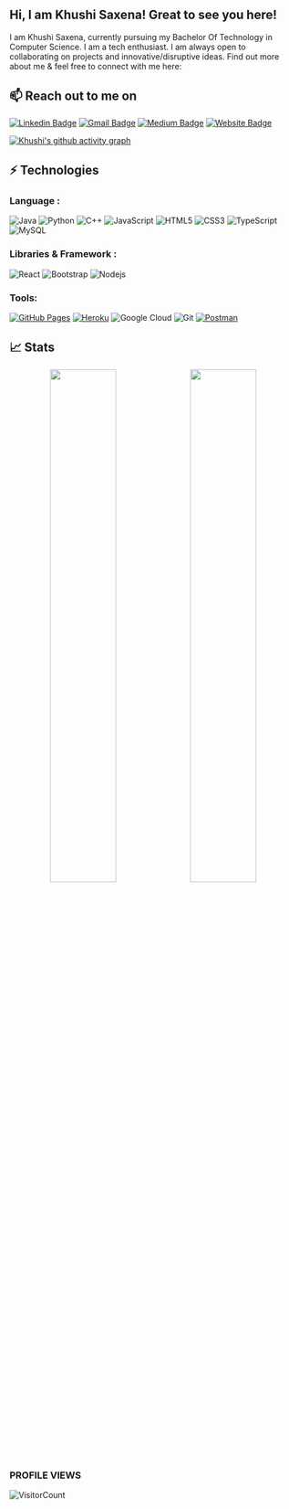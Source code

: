 ## Hi, I am Khushi Saxena! Great to see you here! <img src="https://raw.githubusercontent.com/aemmadi/aemmadi/master/wave.gif" width="1px">

I am Khushi Saxena, currently pursuing my Bachelor Of Technology in Computer Science. I am a tech enthusiast. I am always open to collaborating on projects and innovative/disruptive ideas. Find out more about me & feel free to connect with me here:
<h2>📫 Reach out to me on</h2>


[![Linkedin Badge](https://img.shields.io/badge/-LinkedIn-blue?style=flat-square&logo=Linkedin&logoColor=white&link=https://www.linkedin.com/in/khushi321/)](https://www.linkedin.com/in/khushi321/)
[![Gmail Badge](https://img.shields.io/badge/-Gmail-c14438?style=flat-square&logo=Gmail&logoColor=white&link=mailto:khushisaxenaa32@gmail.com)](mailto:khushisaxenaa32@gmail.com)
[![Medium Badge](https://img.shields.io/badge/Medium-12100E?style=flat-square&logo=medium&logoColor=white&link=https://salonix.medium.com/)](https://khushi321.medium.com/)
[![Website Badge](https://img.shields.io/badge/-Portfolio-black?style=flat-square&logo=Wordpress&logoColor=white&link=https://khushi0321.github.io/portfolio/#/)](https://khushi0321.github.io/portfolio/#/) 

[![Khushi's github activity graph](https://activity-graph.herokuapp.com/graph?username=Khushi0321&theme=react-dark&bg_color=20232a&hide_border=true&area=true)](https://git.io/khushi0321)

## ⚡ Technologies

### Language :

![Java](https://img.shields.io/badge/-java-E34A86?style=flat-square&logo=java)
![Python](https://img.shields.io/badge/-Python-black?style=flat-square&logo=Python)
![C++](https://img.shields.io/badge/-C++-00599C?style=flat-square&logo=c)
![JavaScript](https://img.shields.io/badge/-JavaScript-black?style=flat-square&logo=javascript)
![HTML5](https://img.shields.io/badge/-HTML5-E34F26?style=flat-square&logo=html5&logoColor=white)
![CSS3](https://img.shields.io/badge/-CSS3-1572B6?style=flat-square&logo=css3)
![TypeScript](https://img.shields.io/badge/-TypeScript-007ACC?style=flat-square&logo=typescript)
![MySQL](https://img.shields.io/badge/-MySQL-black?style=flat-square&logo=mysql)
### Libraries & Framework :

![React](https://img.shields.io/badge/-React-black?style=flat-square&logo=react)
![Bootstrap](https://img.shields.io/badge/-Bootstrap-563D7C?style=flat-square&logo=bootstrap)
![Nodejs](https://img.shields.io/badge/-Nodejs-black?style=flat-square&logo=Node.js)

### Tools:

<a href="#"><img alt="GitHub Pages" src="https://img.shields.io/badge/GitHub%20Pages-%23327FC7.svg?logo=github&logoColor=white"></a> 
<a href="#"><img alt="Heroku" src="https://img.shields.io/badge/Heroku%20-%23430098.svg?logo=heroku&logoColor=white"></a>
![Google Cloud](https://img.shields.io/badge/Google%20Cloud-black?style=flat-square&logo=google-cloud)
![Git](https://img.shields.io/badge/-Git-black?style=flat-square&logo=git)
<a href="#"><img alt="Postman" src="https://img.shields.io/badge/Postman-FF6C37?logo=postman&logoColor=white"></a>

## 📈 Stats

<p align="center">
	
  <img width="48%" src="https://github-readme-stats.vercel.app/api?username=Khushi0321&show_icons=true&theme=tokyonight" />
  <img width="48%" src="https://github-readme-streak-stats.herokuapp.com/?user=khushi0321&theme=tokyonight" />
</p>
<br>
<!-- <div align="center">
    <a href="https://github.com/ryo-ma/github-profile-trophy" title="Go to Source">
      <img src="https://github-profile-trophy.vercel.app/?username=Khushi0321&theme=nord&column=7" alt="Trophies" />
    </a>
  </div>
</div> -->

### PROFILE VIEWS 
![VisitorCount](https://profile-counter.glitch.me/Khushi0321/count.svg)
